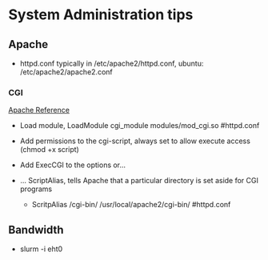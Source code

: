 # System Administration tips 


## Apache

* httpd.conf typically in /etc/apache2/httpd.conf, ubuntu: /etc/apache2/apache2.conf


### CGI

[Apache Reference](http://httpd.apache.org/docs/2.2/howto/cgi.html)

* Load module, LoadModule cgi_module modules/mod_cgi.so #httpd.conf

* Add permissions to the cgi-script, always set to allow execute access (chmod +x script)

* Add ExecCGI to the <directory> options or...

* ... ScriptAlias, tells Apache that a particular directory is set aside for CGI programs

	* ScritpAlias /cgi-bin/ /usr/local/apache2/cgi-bin/ #httpd.conf

## Bandwidth

* slurm -i eht0
